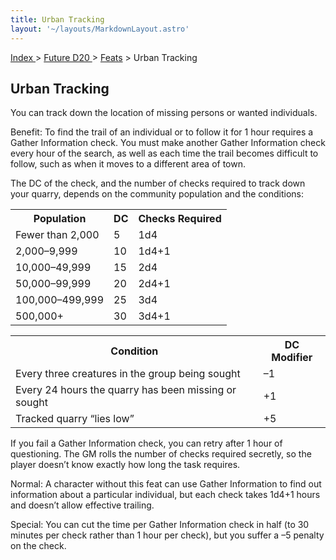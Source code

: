 ```yaml
---
title: Urban Tracking
layout: '~/layouts/MarkdownLayout.astro'
---
```


[ Index ](/) > [ Future D20 ](/future.d20.srd) > [Feats](/future.d20.srd/feats) > Urban Tracking

## Urban Tracking

You can track down the location of missing persons or wanted individuals.

Benefit: To find the trail of an individual or to follow it for 1 hour
requires a Gather Information check. You must make another Gather Information
check every hour of the search, as well as each time the trail becomes
difficult to follow, such as when it moves to a different area of town.

The DC of the check, and the number of checks required to track down your
quarry, depends on the community population and the conditions:


<table> <tr><th>Population</th><th>DC</th><th>Checks Required</th></tr> <tr><td>Fewer than 2,000</td><td>5</td><td>1d4</td></tr> <tr class="shaded"><td>2,000–9,999</td><td>10</td><td>1d4+1</td></tr> <tr><td>10,000–49,999</td><td>15</td><td>2d4</td></tr> <tr class="shaded"><td>50,000–99,999</td><td>20</td><td>2d4+1</td></tr> <tr><td>100,000–499,999</td><td>25</td><td>3d4</td></tr> <tr class="shaded"><td>500,000+</td><td>30</td><td>3d4+1</td></tr> </table>

 
<table> <tr><th>Condition</th><th>DC Modifier</th></tr> <tr><td>Every three creatures in the group being sought</td><td>–1</td></tr> <tr class="shaded"><td>Every 24 hours the quarry has been missing or sought</td><td>+1</td></tr> <tr><td>Tracked quarry “lies low”</td><td>+5</td></tr> </table>



If you fail a Gather Information check, you can retry after 1 hour of
questioning. The GM rolls the number of checks required secretly, so the
player doesn’t know exactly how long the task requires.

Normal: A character without this feat can use Gather Information to find out
information about a particular individual, but each check takes 1d4+1 hours
and doesn’t allow effective trailing.

Special: You can cut the time per Gather Information check in half (to 30
minutes per check rather than 1 hour per check), but you suffer a –5 penalty
on the check.

